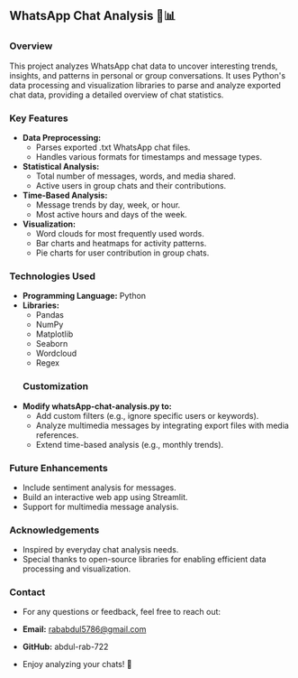 ## WhatsApp Chat Analysis 💬📊
### Overview
This project analyzes WhatsApp chat data to uncover interesting trends, insights, and patterns in personal or group conversations. It uses Python's data processing and visualization libraries to parse and analyze exported chat data, providing a detailed overview of chat statistics.

### Key Features
- **Data Preprocessing:**
  - Parses exported .txt WhatsApp chat files.
  - Handles various formats for timestamps and message types.
- **Statistical Analysis:**
  - Total number of messages, words, and media shared.
  - Active users in group chats and their contributions.
- **Time-Based Analysis:**
  - Message trends by day, week, or hour.
  - Most active hours and days of the week.
- **Visualization:**
  - Word clouds for most frequently used words.
  - Bar charts and heatmaps for activity patterns.
  - Pie charts for user contribution in group chats.
### Technologies Used
- **Programming Language:** Python
- **Libraries:**
  - Pandas
  - NumPy
  - Matplotlib
  - Seaborn
  - Wordcloud
  - Regex
  ### Customization
- **Modify whatsApp-chat-analysis.py to:**
  - Add custom filters (e.g., ignore specific users or keywords).
  - Analyze multimedia messages by integrating export files with media references.
  - Extend time-based analysis (e.g., monthly trends).
### Future Enhancements
- Include sentiment analysis for messages.
- Build an interactive web app using Streamlit.
- Support for multimedia message analysis.
### Acknowledgements
- Inspired by everyday chat analysis needs.
- Special thanks to open-source libraries for enabling efficient data processing and visualization.
### Contact
- For any questions or feedback, feel free to reach out:

- **Email:** rababdul5786@gmail.com
- **GitHub:** abdul-rab-722
- Enjoy analyzing your chats! 🚀
